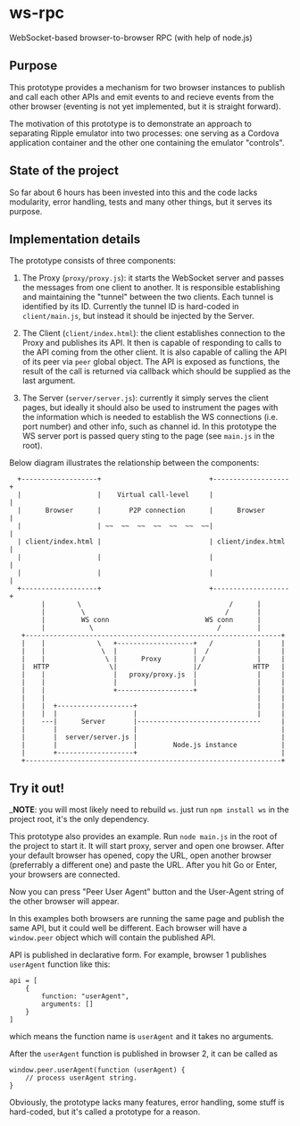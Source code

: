 # ws-rpc
WebSocket-based browser-to-browser RPC (with help of node.js)

## Purpose
This prototype provides a mechanism for two browser instances to publish and
call each other APIs and emit events to and recieve events from the other
browser (eventing is not yet implemented, but it is straight forward).

The motivation of this prototype is to demonstrate an approach to separating
Ripple emulator into two processes: one serving as a Cordova application
container and the other one containing the emulator "controls".

## State of the project

So far about 6 hours has been invested into this and the code lacks modularity,
error handling, tests and many other things, but it serves its purpose.

## Implementation details

The prototype consists of three components:

1. The Proxy (`proxy/proxy.js`): it starts the WebSocket server and passes the
   messages from one client to another. It is responsible establishing and
   maintaining the "tunnel" between the two clients. Each tunnel is identified
   by its ID.  Currently the tunnel ID is hard-coded in `client/main.js`, but
   instead it should be injected by the Server.

2. The Client (`client/index.html`): the client establishes connection to the
   Proxy and publishes its API. It then is capable of responding to calls to
   the API coming from the other client. It is also capable of calling the API
   of its peer via `peer` global object. The API is exposed as functions, the
   result of the call is returned via callback which should be supplied as the
   last argument.

1. The Server (`server/server.js`): currently it simply serves the client
   pages, but ideally it should also be used to instrument the pages with the
   information which is needed to establish the WS connections (i.e. port
   number) and other info, such as channel id. In this prototype the WS server
   port is passed query sting to the page (see `main.js` in the root).


Below diagram illustrates the relationship between the components:

```
  +-------------------+                           +-------------------+                                                                                                                                                                           
  |                   |    Virtual call-level     |                   |                                                                                                                                                       
  |      Browser      |       P2P connection      |      Browser      |                                                                                                                                                       
  |                   | ~~  ~~  ~~  ~~  ~~  ~~  ~~|                   |                                                                                                                                                       
  | client/index.html |                           | client/index.html |                                                                                                                                                       
  |                   |                           |                   |                                                                                                                                                       
  |                   |                           |                   |                                                                                                                                                       
  +-------------------+                           +-------------------+                                                                                                                                                                           
        |        \                                     /      |                                                                                                                                         
        |         \                                   /       |                                                                                                                                         
        |         WS conn                        WS conn      |                                                                                                                          
        |           \                               /         |                                                                                                                                         
   +----------------------------------------------------------------+
   |    |             \   +-------------------+   /           |     |                                                                                                                                                         
   |    |              \  |                   |  /            |     |                                                                                                                                                         
   |    |               \ |      Proxy        | /             |     |                                                                                                                                                         
   |  HTTP               \|                   |/             HTTP   |                                                                                                                                                         
   |    |                 |   proxy/proxy.js  |               |     |                                                                                                                                                         
   |    |                 |                   |               |     |                                                                                                                                                         
   |    |                 +-------------------+               |     |                                                                                                                                                         
   |    |                                                     |     |                                                                                                                                   
   |    |  +-------------------+                              |     |                                                                                                                                                         
   |    |  |                   |                              |     |                                                                                                                                                         
   |    ---|      Server       |-------------------------------     |                                                                                                                                                                                        
   |       |                   |                                    |                                                                                                                                                         
   |       |  server/server.js |                                    |                                                                                                                                                         
   |       |                   |         Node.js instance           | 
   |       +-------------------+                                    | 
   +----------------------------------------------------------------+

```

## Try it out!

___NOTE__: you will most likely need to rebuild `ws`. just run `npm install ws`
in the project root, it's the only dependency.

This prototype also provides an example. Run `node main.js` in the root of the
project to start it. It will start proxy, server and open one browser. After
your default browser has opened, copy the URL, open another browser
(preferrably a different one) and paste the URL. After you hit Go or Enter,
your browsers are connected.

Now you can press "Peer User Agent" button and the User-Agent string of the
other browser will appear.

In this examples both browsers are running the same page and publish the same
API, but it could well be different. Each browser will have a `window.peer`
object which will contain the published API.

API is published in declarative form. For example, browser 1 publishes
`userAgent` function like this:

```
api = [
    {
        function: "userAgent",
        arguments: []
    }
]
```
which means the function name is `userAgent` and it takes no arguments.

After the `userAgent` function is published in browser 2, it can be called as
```
window.peer.userAgent(function (userAgent) {
    // process userAgent string.
}
```

Obviously, the prototype lacks many features, error handling, some stuff is
hard-coded, but it's called a prototype for a reason.
